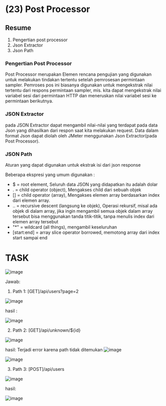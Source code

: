# (23) Post Processor
## Resume
1. Pengertian post processor
2. Json Extractor
3. Json Path

### Pengertian Post Processor 

Post Processor merupakan Elemen rencana pengujian yang digunakan untuk melakukan tindakan tertentu setelah pemrosesan permintaan sampler. Pemroses pos ini biasanya digunakan untuk mengekstrak nilai tertentu dari respons permintaan sampler, mis. kita dapat mengekstrak nilai variabel sesi dari permintaan HTTP dan meneruskan nilai variabel sesi ke permintaan berikutnya.

### **JSON Extractor**

pada JSON Extractor dapat mengambil nilai-nilai yang terdapat pada data Json yang dihasilkan dari respon saat kita melakukan request. Data dalam format Json dapat diolah oleh JMeter menggunakan Json Extractor(pada Post Processor).

### **JSON Path**

Aturan yang dapat digunakan untuk ekstrak isi dari json response

Beberapa ekspresi yang umum digunakan :

- $ =  root element, Seluruh data JSON yang didapatkan itu adalah dolar
- . = child operator (object), Mengakses child dari sebuah objek
- [] = child operator (array),  Mengakses elemen array berdasarkan index dari elemen array.
- .. = recursive descent (langsung ke objek), Operasi rekursif, misal ada objek di dalam array, jika ingin mengambil semua objek dalam array tersebut bisa menggunakan tanda titik-titik, tanpa menulis index dari elemen array tersebut
- "*" = wildcard (all things), mengambil keseluruhan
- [start:end] = array slice operator borrowed, memotong array dari index start sampai end

# TASK
![image](https://user-images.githubusercontent.com/75010847/161705449-c2c62925-e77c-4c65-82ad-ab8e75fcd923.png)

Jawab: 
1. Path 1: [GET]/api/users?page=2

![image](https://user-images.githubusercontent.com/75010847/161707073-2c1357a5-75aa-4c5d-a727-a529ed207bef.png)

hasil :

![image](https://user-images.githubusercontent.com/75010847/161706158-258f84aa-7915-4e7e-a31f-cb633382639f.png)

2. Path 2: [GET]/api/unknown/${id}

![image](https://user-images.githubusercontent.com/75010847/161706846-71ae7723-b281-4a89-99f3-d5913c7950fb.png)

hasil: Terjadi error karena path tidak ditemukan
![image](https://user-images.githubusercontent.com/75010847/161706802-db53e9ea-1d1e-4681-9840-e1c5ce476b21.png)


![image](https://user-images.githubusercontent.com/75010847/161706586-5d6b9e3e-3b60-4c5a-9184-4057eca4aa07.png)


3. Path 3: [POST]/api/users

![image](https://user-images.githubusercontent.com/75010847/161706894-ec7a4fc6-0cc6-45a6-817a-7f1a2b566a95.png)

hasil: 

![image](https://user-images.githubusercontent.com/75010847/161706931-49034a92-f571-448b-ab9f-ae25964c619d.png)
